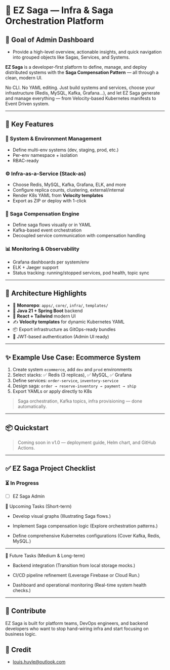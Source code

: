 # 🧩 EZ Saga — Infra & Saga Orchestration Platform

## 🧠 Goal of Admin Dashboard

- Provide a high-level overview, actionable insights, and quick navigation into grouped objects like Sagas, Services, and Systems.

**EZ Saga** is a developer-first platform to define, manage, and deploy distributed systems with the **Saga Compensation Pattern** — all through a clean, modern UI.

No CLI. No YAML editing. Just build systems and services, choose your infrastructure (Redis, MySQL, Kafka, Grafana...), and let EZ Saga generate and manage everything — from Velocity-based Kubernetes manifests to Event Driven system.

---

## 🚀 Key Features

### 🔧 System & Environment Management
- Define multi-env systems (dev, staging, prod, etc.)
- Per-env namespace + isolation
- RBAC-ready

### ⚙️ Infra-as-a-Service (Stack-as)
- Choose Redis, MySQL, Kafka, Grafana, ELK, and more
- Configure replica counts, clustering, external/internal
- Render K8s YAML from **Velocity templates**
- Export as ZIP or deploy with 1-click

### 🔄 Saga Compensation Engine
- Define saga flows visually or in YAML
- Kafka-based event orchestration
- Decoupled service communication with compensation handling

### 📊 Monitoring & Observability
- Grafana dashboards per system/env
- ELK + Jaeger support
- Status tracking: running/stopped services, pod health, topic sync

---

## 🧠 Architecture Highlights

- 🧱 **Monorepo**: `apps/`, `core/`, `infra/`, `templates/`
- 🎯 **Java 21 + Spring Boot** backend
- 🎨 **React + Tailwind** modern UI
- ✍️ **Velocity templates** for dynamic Kubernetes YAML
- 📦 Export infrastructure as GitOps-ready bundles
- 🔐 JWT-based authentication (Admin UI ready)

---

## ✨ Example Use Case: Ecommerce System

1. Create system `ecommerce`, add `dev` and `prod` environments
2. Select stacks: ✅ Redis (3 replicas), ✅ MySQL, ✅ Grafana
3. Define services: `order-service`, `inventory-service`
4. Design saga: `order → reserve-inventory → payment → ship`
5. Export YAMLs or apply directly to K8s

> Saga orchestration, Kafka topics, infra provisioning — done automatically.

---

## 📦 Quickstart

> Coming soon in v1.0 — deployment guide, Helm chart, and GitHub Actions.

---

## ✅ EZ Saga Project Checklist

### ⏳ In Progress
- [ ] EZ Saga Admin

📅 Upcoming Tasks (Short-term)

- Develop visual graphs
(Illustrating Saga flows.)

- Implement Saga compensation logic
(Explore orchestration patterns.)

- Define comprehensive Kubernetes configurations
(Cover Kafka, Redis, MySQL.)

-----------------------------------
🚀 Future Tasks (Medium & Long-term)
- Backend integration
(Transition from local storage mocks.)

- CI/CD pipeline refinement
(Leverage Firebase or Cloud Run.)

- Dashboard and operational monitoring
(Real-time system health checks.)


---

## 🤝 Contribute

EZ Saga is built for platform teams, DevOps engineers, and backend developers who want to stop hand-wiring infra and start focusing on business logic.


## 💖 Credit

- louis.huyle@outlook.com